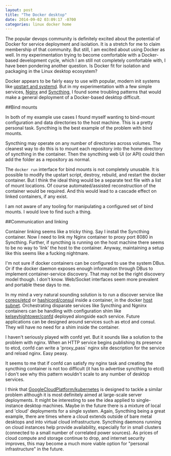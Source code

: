 ```yaml
---
layout: post
title: "The Docker desktop"
date: 2014-09-02 03:09:17 -0700
categories: linux docker home
---
```

The popular devops community is definitely excited about the potential of
Docker for service deployment and isolation.  It is a stretch for me to claim
membership of that community.  But still, I am excited about using Docker as
well.  In my experimentation trying to become comfortable with a Docker-based
development cycle, which I am still not completely comfortable with, I have
been pondering another question.  Is Docker fit for isolation and packaging in
the Linux desktop ecosystem?

Docker appears to be fairly easy to use with popular, modern init systems like
[upstart and systemd](https://docs.docker.com/articles/host_integration/).  But
in my experimentation with a few simple services,
[Nginx](https://registry.hub.docker.com/_/nginx/) and
[Syncthing](https://registry.hub.docker.com/u/ncadou/syncthing/), I found some
troubling patterns that would make a general deployment of a Docker-based
desktop difficult.

##Bind mounts

In both of my example use cases I found myself wanting to bind-mount
configuration and data directories to the host machine.  This is a pretty
personal task.  Syncthing is the best example of the problem with bind mounts.

Syncthing may operate on any number of directories across volumes.  The
cleanest way to do this is to mount each repository into the home directory of
syncthing in the container.  Then the syncthing web UI (or API) could then add
the folder as a repository as normal.

The `docker run` interface for bind mounts is not completely unusable.  It is
possible to modify the upstart script, destroy, rebuild, and restart the docker
container.  But I think the ideal thing would be a separate text file with a
list of mount locations. Of course automated/assisted reconstruction of the
container would be required.  And this would lead to a cascade effect on linked
containers, if any exist.

I am not aware of any tooling for manipulating a configured set of bind mounts.
I would love to find such a thing.

##Communication and linking

Container linking seems like a tricky thing.  Say I install the Syncthing
container.  Now I need to link my Nginx container to proxy port 8080 in
Syncthing.  Further, if syncthing is running on the host machine there seems to
be no way to 'link' the host to the container.  Anyway, maintaining a setup
like this seems like a fucking nightmare.

I'm not sure if docker containers can be configured to use the system DBus.  Or
if the docker daemon exposes enough information through DBus to implement
container-service discovery.  That may not be the right discovery model though.
I don't know.  Web/Socket interfaces seem more prevalent and portable these
days to me.

In my mind a very natural sounding solution is to run a discover service like
[coreos/etcd](https://github.com/coreos/etcd) or
[hashicord/consul](https://github.com/hashicorp/consul) inside a container, in
the docker [host subnet](https://docs.docker.com/articles/networking/).
Orchestrating disparate services like Syncthing and Ngninx containers can be
handling with configuration shim like
[kelseyhightower/confd](https://github.com/kelseyhightower/confd) deployed
alongside each service.  Future applications can be designed around services
such as etcd and consul.  They will have no need for a shim inside the
container.

I haven't seriously played with confd yet.  But it sounds like a solution to
the problem with nginx.  When an HTTP service begins publishing its presence to
etcd, confd can write a 'proxy_pass` nginx site description for the service and
reload nginx.  Easy peasy.

It seems to me that if confd can satisfy my nginx task and creating the
syncthing container is not too difficult (it has to advertise syncthing to
etcd) I don't see why this pattern wouldn't scale to any number of desktop
services.

I think that
[GoogleCloudPlatform/kubernetes](https://github.com/GoogleCloudPlatform/kubernetes)
is designed to tackle a similar problem although it is most definitely aimed at
large-scale server deployments.  It might be interesting to see the idea
applied to single-instance desktop machines.  Maybe in the future there is a
mixture of local and 'cloud' deployments for a single system.  Again, Syncthing
being a great example, there are times where a cloud extends outside of bare
metal desktops and into virtual cloud infrastructure.  Syncthing daemons
running on cloud instances help provide availability, especially for in small
clusters (connected to a small number of correlated power sources).  As prices
of cloud compute and storage continue to drop, and internet security improves,
this may become a much more viable option for "personal infrastructure" in the
future.
